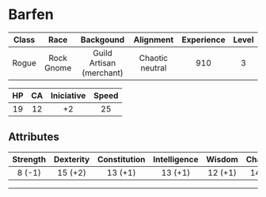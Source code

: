# Barfen

| Class | Race       | Backgound                | Alignment       | Experience | Level |
| :---: | :---:      | :---:                    | :---:           | :---:      | :---: |
| Rogue | Rock Gnome | Guild Artisan (merchant) | Chaotic neutral | 910        | 3     |


| HP    | CA    | Iniciative | Speed |
| :---: | :---: | :---:      | :---: |
| 19    | 12    | +2         | 25    |

## Attributes

| Strength | Dexterity | Constitution | Intelligence | Wisdom | Charisma |
| :---:    | :---:     | :---:        | :---:        | :---:  | :---:    |
| 8 (-1)   | 15 (+2)   | 13 (+1)      | 13 (+1)      | 12 (+1)| 14 (+2)  |
---

